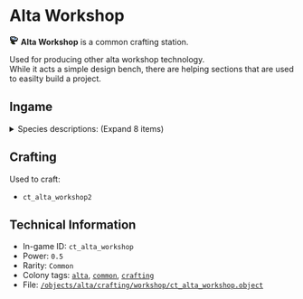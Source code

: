# Alta Workshop

<img src="https://raw.githubusercontent.com/Ceterai/Enternia/main/objects/alta/crafting/workshop/icon1.png" alt="Alta Workshop icon" loading="lazy" height=16px width="auto" /> **Alta Workshop** is a common crafting station.

Used for producing other alta workshop technology.  
While it acts a simple design bench, there are helping sections that are used to easilty build a project.

## Ingame

<details markdown="1"><summary>Species descriptions: (Expand 8 items)</summary>

- Alta: A general station for making other working stations.
- Apex: A workbench, presumably for general works with titanium and crystal matters.
- Avian: A crafting bench made of titanium.
- Floran: Floran putsss a crystal in - getsss a shiny out.
- Glitch: Impressed. Simple yet functional, contains unusual instruments.
- Human: A crafting table out of a titanium. Do you need to have another workbench just to create this one?
- Hylotl: The simplicity of its design compliments the simplicity of its functionality.
- Novakid: Basic lookin' bench.

</details>

## Crafting

Used to craft:

- `ct_alta_workshop2`

## Technical Information

- In-game ID: `ct_alta_workshop`
- Power: `0.5`
- Rarity: `Common`
- Colony tags: [`alta`](https://ceterai.github.io/MyEnternia/Wiki/Tags/Alta), [`common`](https://ceterai.github.io/MyEnternia/Wiki/Tags/Common), [`crafting`](https://ceterai.github.io/MyEnternia/Wiki/Tags/Crafting)
- File: [`/objects/alta/crafting/workshop/ct_alta_workshop.object`](https://github.com/Ceterai/Enternia/blob/main/objects/alta/crafting/workshop/ct_alta_workshop.object)
